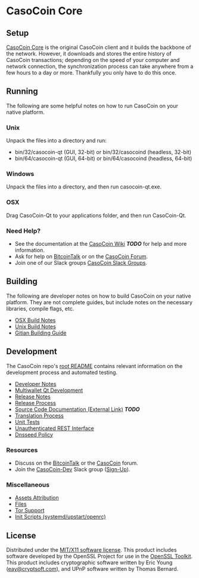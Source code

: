 CasoCoin Core
=====================

Setup
---------------------
[CasoCoin Core](http://casocoin.org/wallet) is the original CasoCoin client and it builds the backbone of the network. However, it downloads and stores the entire history of CasoCoin transactions; depending on the speed of your computer and network connection, the synchronization process can take anywhere from a few hours to a day or more. Thankfully you only have to do this once.

Running
---------------------
The following are some helpful notes on how to run CasoCoin on your native platform.

### Unix

Unpack the files into a directory and run:

- bin/32/casocoin-qt (GUI, 32-bit) or bin/32/casocoind (headless, 32-bit)
- bin/64/casocoin-qt (GUI, 64-bit) or bin/64/casocoind (headless, 64-bit)

### Windows

Unpack the files into a directory, and then run casocoin-qt.exe.

### OSX

Drag CasoCoin-Qt to your applications folder, and then run CasoCoin-Qt.

### Need Help?

* See the documentation at the [CasoCoin Wiki](https://en.bitcoin.it/wiki/Main_Page) ***TODO***
for help and more information.
* Ask for help on [BitcoinTalk](https://bitcointalk.org/index.php?topic=1262920.0) or on the [CasoCoin Forum](http://forum.casocoin.org/).
* Join one of our Slack groups [CasoCoin Slack Groups](https://casocoin.org/slack-logins/).

Building
---------------------
The following are developer notes on how to build CasoCoin on your native platform. They are not complete guides, but include notes on the necessary libraries, compile flags, etc.

- [OSX Build Notes](build-osx.md)
- [Unix Build Notes](build-unix.md)
- [Gitian Building Guide](gitian-building.md)

Development
---------------------
The CasoCoin repo's [root README](https://github.com/CasoCoin-Project/CasoCoin/blob/master/README.md) contains relevant information on the development process and automated testing.

- [Developer Notes](developer-notes.md)
- [Multiwallet Qt Development](multiwallet-qt.md)
- [Release Notes](release-notes.md)
- [Release Process](release-process.md)
- [Source Code Documentation (External Link)](https://dev.visucore.com/bitcoin/doxygen/) ***TODO***
- [Translation Process](translation_process.md)
- [Unit Tests](unit-tests.md)
- [Unauthenticated REST Interface](REST-interface.md)
- [Dnsseed Policy](dnsseed-policy.md)

### Resources

* Discuss on the [BitcoinTalk](https://bitcointalk.org/index.php?topic=1262920.0) or the [CasoCoin](http://forum.casocoin.org/) forum.
* Join the [CasoCoin-Dev](https://casocoin-dev.slack.com/) Slack group ([Sign-Up](https://casocoin-dev.herokuapp.com/)).

### Miscellaneous
- [Assets Attribution](assets-attribution.md)
- [Files](files.md)
- [Tor Support](tor.md)
- [Init Scripts (systemd/upstart/openrc)](init.md)

License
---------------------
Distributed under the [MIT/X11 software license](http://www.opensource.org/licenses/mit-license.php).
This product includes software developed by the OpenSSL Project for use in the [OpenSSL Toolkit](https://www.openssl.org/). This product includes
cryptographic software written by Eric Young ([eay@cryptsoft.com](mailto:eay@cryptsoft.com)), and UPnP software written by Thomas Bernard.
